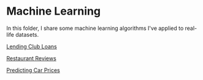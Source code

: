 # Machine Learning

In this folder, I share some machine learning algorithms I've applied to real-life datasets.

[Lending Club Loans](https://github.com/Chaoukib/Machine-Learning/blob/master/notebook_loans_2007.ipynb)

[Restaurant Reviews](https://github.com/Chaoukib/Machine-Learning/blob/master/notebook_restaurant.ipynb)

[Predicting Car Prices](https://github.com/Chaoukib/Machine-Learning/blob/master/notebook_cars.ipynb)

